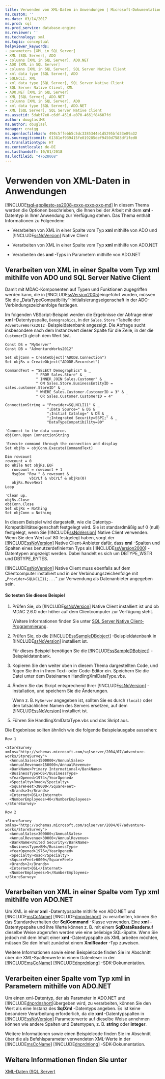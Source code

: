 ```yaml
---
title: Verwenden von XML-Daten in Anwendungen | Microsoft-Dokumentation
ms.custom: ''
ms.date: 03/14/2017
ms.prod: sql
ms.prod_service: database-engine
ms.reviewer: ''
ms.technology: xml
ms.topic: conceptual
helpviewer_keywords:
- parameters [XML in SQL Server]
- XML [SQL Server], ADO
- columns [XML in SQL Server], ADO.NET
- ADO [XML in SQL Server]
- columns [XML in SQL Server], SQL Server Native Client
- xml data type [SQL Server], ADO
- SQLNCLI, XML
- xml data type [SQL Server], SQL Server Native Client
- SQL Server Native Client, XML
- ADO.NET [XML in SQL Server]
- XML [SQL Server], ADO.NET
- columns [XML in SQL Server], ADO
- xml data type [SQL Server], ADO.NET
- XML [SQL Server], SQL Server Native Client
ms.assetid: 5dabf7e0-c6df-451d-a070-4661f84607fd
author: douglaslMS
ms.author: douglasl
manager: craigg
ms.openlocfilehash: 490c5ffebb5c5dc3385344e1d5295bfd33e89a32
ms.sourcegitcommit: 61381ef939415fe019285def9450d7583df1fed0
ms.translationtype: HT
ms.contentlocale: de-DE
ms.lasthandoff: 10/01/2018
ms.locfileid: "47628068"
---
```

# <a name="use-xml-data-in-applications"></a>Verwenden von XML-Daten in Anwendungen
[!INCLUDE[tsql-appliesto-ss2008-xxxx-xxxx-xxx-md](../../includes/tsql-appliesto-ss2008-xxxx-xxxx-xxx-md.md)]
  In diesem Thema werden die Optionen beschrieben, die Ihnen bei der Arbeit mit dem **xml** -Datentyp in Ihrer Anwendung zur Verfügung stehen. Das Thema enthält Informationen zu Folgendem:  
  
-   Verarbeiten von XML in einer Spalte vom Typ **xml** mithilfe von ADO und [!INCLUDE[ssNoVersion](../../includes/ssnoversion-md.md)] Native Client  
  
-   Verarbeiten von XML in einer Spalte vom Typ **xml** mithilfe von ADO.NET  
  
-   Verarbeiten des **xml** -Typs in Parametern mithilfe von ADO.NET  
  
## <a name="handling-xml-from-an-xml-type-column-by-using-ado-and-sql-server-native-client"></a>Verarbeiten von XML in einer Spalte vom Typ xml mithilfe von ADO und SQL Server Native Client  
 Damit mit MDAC-Komponenten auf Typen und Funktionen zugegriffen werden kann, die in [!INCLUDE[ssVersion2005](../../includes/ssversion2005-md.md)]eingeführt wurden, müssen Sie die „DataTypeCompatibility“-Initialisierungseigenschaft in der ADO-Verbindungszeichenfolge festlegen.  
  
 Im folgenden VBScript-Beispiel werden die Ergebnisse der Abfrage einer **xml** -Datentypspalte, `Demographics`, in der `Sales.Store` -Tabelle der `AdventureWorks2012` -Beispieldatenbank angezeigt. Die Abfrage sucht insbesondere nach dem Instanzwert dieser Spalte für die Zeile, in der die `CustomerID` gleich dem Wert `3`ist.  
  
```  
Const DS = "MyServer"  
Const DB = "AdventureWorks2012"  
  
Set objConn = CreateObject("ADODB.Connection")  
Set objRs = CreateObject("ADODB.Recordset")  
  
CommandText = "SELECT Demographics" & _  
              " FROM Sales.Store" & _  
              " INNER JOIN Sales.Customer" & _  
              " ON Sales.Store.BusinessEntityID = sales.customer.StoreID" & _  
              " WHERE Sales.Customer.CustomerID = 3" & _  
              " OR Sales.Customer.CustomerID = 4"  
  
ConnectionString = "Provider=SQLNCLI11" & _  
                   ";Data Source=" & DS & _  
                   ";Initial Catalog=" & DB & _  
                   ";Integrated Security=SSPI;" & _  
                   "DataTypeCompatibility=80"  
  
'Connect to the data source.  
objConn.Open ConnectionString  
  
'Execute command through the connection and display  
Set objRs = objConn.Execute(CommandText)  
  
Dim rowcount  
rowcount = 0  
Do While Not objRs.EOF  
   rowcount = rowcount + 1  
   MsgBox "Row " & rowcount & _  
           vbCrLf & vbCrLf & objRs(0)  
   objRs.MoveNext  
Loop  
  
'Clean up.  
objRs.Close  
objConn.Close  
Set objRs = Nothing  
Set objConn = Nothing  
```  
  
 In diesem Beispiel wird dargestellt, wie die Datentyp-Kompatibilitätseigenschaft festgelegt wird. Sie ist standardmäßig auf 0 (null) festgelegt, wenn Sie [!INCLUDE[ssNoVersion](../../includes/ssnoversion-md.md)] Native Client verwenden. Wenn Sie den Wert auf 80 festgelegt haben, sorgt der [!INCLUDE[ssNoVersion](../../includes/ssnoversion-md.md)] Native Client-Anbieter dafür, dass **xml** -Spalten und Spalten eines benutzerdefinierten Typs als [!INCLUDE[ssVersion2000](../../includes/ssversion2000-md.md)] -Datentypen angezeigt werden. Dabei handelt es sich um DBTYPE_WSTR und DBTYPE_BYTES.  
  
 [!INCLUDE[ssNoVersion](../../includes/ssnoversion-md.md)] Native Client muss ebenfalls auf dem Clientcomputer installiert und in der Verbindungszeichenfolge mit „`Provider=SQLNCLI11;...`“ zur Verwendung als Datenanbieter angegeben sein.  
  
#### <a name="to-test-this-example"></a>So testen Sie dieses Beispiel  
  
1.  Prüfen Sie, ob [!INCLUDE[ssNoVersion](../../includes/ssnoversion-md.md)] Native Client installiert ist und ob MDAC 2.6.0 oder höher auf dem Clientcomputer zur Verfügung steht.  
  
     Weitere Informationen finden Sie unter [SQL Server Native Client-Programmierung](../../relational-databases/native-client/sql-server-native-client-programming.md).  
  
2.  Prüfen Sie, ob die [!INCLUDE[ssSampleDBobject](../../includes/sssampledbobject-md.md)] -Beispieldatenbank in [!INCLUDE[ssNoVersion](../../includes/ssnoversion-md.md)] installiert ist.  
  
     Für dieses Beispiel benötigen Sie die [!INCLUDE[ssSampleDBobject](../../includes/sssampledbobject-md.md)] -Beispieldatenbank.  
  
3.  Kopieren Sie den weiter oben in diesem Thema dargestellten Code, und fügen Sie ihn in Ihren Text- oder Code-Editor ein. Speichern Sie die Datei unter dem Dateinamen HandlingXmlDataType.vbs.  
  
4.  Ändern Sie das Skript entsprechend Ihrer [!INCLUDE[ssNoVersion](../../includes/ssnoversion-md.md)] -Installation, und speichern Sie die Änderungen.  
  
     Wenn z. B. `MyServer` angegeben ist, sollten Sie es durch `(local)` oder den tatsächlichen Namen des Servers ersetzen, auf dem [!INCLUDE[ssNoVersion](../../includes/ssnoversion-md.md)] installiert ist.  
  
5.  Führen Sie HandlingXmlDataType.vbs und das Skript aus.  
  
 Die Ergebnisse sollten ähnlich wie die folgende Beispielausgabe aussehen:  
  
```  
Row 1  
  
<StoreSurvey xmlns="http://schemas.microsoft.com/sqlserver/2004/07/adventure-works/StoreSurvey">  
  <AnnualSales>1500000</AnnualSales>  
  <AnnualRevenue>150000</AnnualRevenue>  
  <BankName>Primary International</BankName>  
  <BusinessType>OS</BusinessType>  
  <YearOpened>1974</YearOpened>  
  <Specialty>Road</Specialty>  
  <SquareFeet>38000</SquareFeet>  
  <Brands>3</Brands>  
  <Internet>DSL</Internet>  
  <NumberEmployees>40</NumberEmployees>  
</StoreSurvey>  
  
Row 2  
  
<StoreSurvey xmlns="http://schemas.microsoft.com/sqlserver/2004/07/adventure-works/StoreSurvey">  
  <AnnualSales>300000</AnnualSales>  
  <AnnualRevenue>30000</AnnualRevenue>  
  <BankName>United Security</BankName>  
  <BusinessType>BM</BusinessType>  
  <YearOpened>1976</YearOpened>  
  <Specialty>Road</Specialty>  
  <SquareFeet>6000</SquareFeet>  
  <Brands>2</Brands>  
  <Internet>DSL</Internet>  
  <NumberEmployees>5</NumberEmployees>  
</StoreSurvey>  
```  
  
## <a name="handling-xml-from-an-xml-type-column-by-using-adonet"></a>Verarbeiten von XML in einer Spalte vom Typ xml mithilfe von ADO.NET  
 Um XML in einer **xml** -Datentypspalte mithilfe von ADO.NET und [!INCLUDE[msCoName](../../includes/msconame-md.md)] [!INCLUDE[dnprdnshort](../../includes/dnprdnshort-md.md)] zu verarbeiten, können Sie das Standardverhalten der **SqlCommand** -Klasse verwenden. Eine **xml** -Datentypspalte und ihre Werte können z. B. mit einem **SqlDataReader**auf dieselbe Weise abgerufen werden wie eine beliebige SQL-Spalte. Wenn Sie jedoch mit dem Inhalt einer **xml** -Datentypspalte als XML arbeiten möchten, müssen Sie den Inhalt zunächst einem **XmlReader** -Typ zuweisen.  
  
 Weitere Informationen sowie einen Beispielcode finden Sie im Abschnitt über die XML-Spaltenwerte in einem Datenleser in der [!INCLUDE[msCoName](../../includes/msconame-md.md)] [!INCLUDE[dnprdnlong](../../includes/dnprdnlong-md.md)] -SDK-Dokumentation.  
  
## <a name="handling-an-xml-type-column-in-parameters-by-using-adonet"></a>Verarbeiten einer Spalte vom Typ xml in Parametern mithilfe von ADO.NET  
 Um einen xml-Datentyp, der als Parameter in ADO.NET und [!INCLUDE[dnprdnshort](../../includes/dnprdnshort-md.md)]übergeben wird, zu verarbeiten, können Sie den Wert als eine Instanz des **SqlXml** -Datentyps angeben. Es ist keine besondere Verarbeitung erforderlich, da die **xml** -Datentypspalten in [!INCLUDE[ssNoVersion](../../includes/ssnoversion-md.md)] Parameterwerte auf dieselbe Weise annehmen können wie andere Spalten und Datentypen, z. B. **string** oder **integer**.  
  
 Weitere Informationen sowie einen Beispielcode finden Sie im Abschnitt über die als Befehlsparameter verwendeten XML-Werte in der [!INCLUDE[msCoName](../../includes/msconame-md.md)] [!INCLUDE[dnprdnlong](../../includes/dnprdnlong-md.md)] -SDK-Dokumentation.  
  
## <a name="see-also"></a>Weitere Informationen finden Sie unter  
 [XML-Daten &#40;SQL Server&#41;](../../relational-databases/xml/xml-data-sql-server.md)  
  
  
